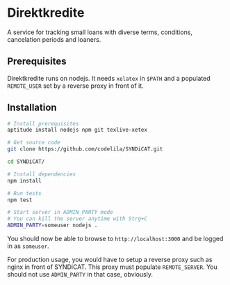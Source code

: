 Direktkredite
============

A service for tracking small loans with diverse terms, conditions, cancelation periods and loaners.

Prerequisites
----

Direktkredite runs on nodejs. It needs `xelatex` in `$PATH` and a populated `REMOTE_USER` set by a
reverse proxy in front of it.

Installation
----

```sh
# Install prerequisites
aptitude install nodejs npm git texlive-xetex

# Get source code
git clone https://github.com/codelila/SYNDiCAT.git

cd SYNDiCAT/

# Install dependencies
npm install

# Run tests
npm test

# Start server in ADMIN_PARTY mode
# You can kill the server anytime with Strg+C
ADMIN_PARTY=someuser nodejs .
```

You should now be able to browse to `http://localhost:3000` and be logged in as `someuser`.

For production usage, you would have to setup a reverse proxy such as nginx in front of SYNDiCAT.
This proxy must populate `REMOTE_SERVER`. You should not use `ADMIN_PARTY` in that case, obviously.
